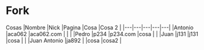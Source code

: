 # Fork
Cosas
|Nombre   |Nick   |Pagina   |Cosa   |Cosa 2   |
|---|---|---|---|---|
|Antonio   |aca062   |aca062.com   |   |   |
|Pedro   |p234   |p234.com   |cosa   |   |
|Juan   |j131   |j131   |cosa   |   |
|Juan Antonio   |ja892   |   |cosa   |cosa2   |
